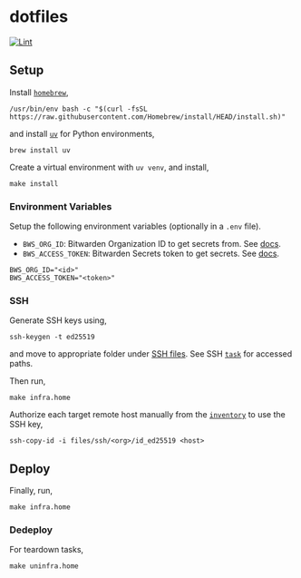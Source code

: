 # dotfiles

[![Lint](https://github.com/activatedgeek/dotfiles/actions/workflows/lint.yml/badge.svg)](https://github.com/activatedgeek/dotfiles/actions/workflows/lint.yml)

## Setup

Install [`homebrew`](https://brew.sh),
```shell
/usr/bin/env bash -c "$(curl -fsSL https://raw.githubusercontent.com/Homebrew/install/HEAD/install.sh)"
```

and install [`uv`](https://docs.astral.sh/uv/) for Python environments,
```shell
brew install uv
```

Create a virtual environment with `uv venv`, and install,
```shell
make install
```

### Environment Variables

Setup the following environment variables (optionally in a `.env` file).
- `BWS_ORG_ID`: Bitwarden Organization ID to get secrets from. See [docs](https://bitwarden.com/help/secrets-manager-cli/#authentication).
- `BWS_ACCESS_TOKEN`: Bitwarden Secrets token to get secrets. See [docs](https://github.com/bitwarden/sdk/tree/main/languages/python).

```shell
BWS_ORG_ID="<id>"
BWS_ACCESS_TOKEN="<token>"
```

### SSH

Generate SSH keys using,
```shell
ssh-keygen -t ed25519
```
and move to appropriate folder under [SSH files](./files/ssh).
See SSH [`task`](./tasks/ssh.py) for accessed paths.

Then run,
```shell
make infra.home
```

Authorize each target remote host manually from the [`inventory`](./inventory) to use the SSH key,
```shell
ssh-copy-id -i files/ssh/<org>/id_ed25519 <host>
```

## Deploy

Finally, run,
```shell
make infra.home
```

### Dedeploy

For teardown tasks,
```shell
make uninfra.home
```

